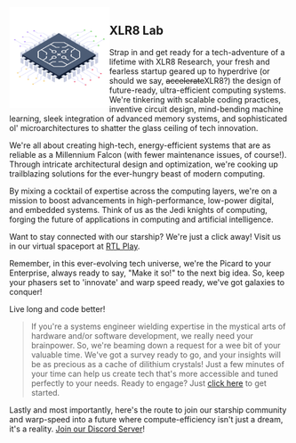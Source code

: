 <img align="left" width="180" src="/microchip.png" />

## XLR8 Lab
Strap in and get ready for a tech-adventure of a lifetime with XLR8 Research, your fresh and fearless startup geared up to hyperdrive (or should we say, ~~accelerate~~XLR8?) the design of future-ready, ultra-efficient computing systems. We're tinkering with scalable coding practices, inventive circuit design, mind-bending machine learning, sleek integration of advanced memory systems, and sophisticated ol' microarchitectures to shatter the glass ceiling of tech innovation.

We're all about creating high-tech, energy-efficient systems that are as reliable as a Millennium Falcon (with fewer maintenance issues, of course!). Through intricate architectural design and optimization, we're cooking up trailblazing solutions for the ever-hungry beast of modern computing.

By mixing a cocktail of expertise across the computing layers, we're on a mission to boost advancements in high-performance, low-power digital, and embedded systems. Think of us as the Jedi knights of computing, forging the future of applications in computing and artificial intelligence.

Want to stay connected with our starship? We're just a click away! Visit us in our virtual spaceport at [RTL Play](https://rtlplay.app).

Remember, in this ever-evolving tech universe, we're the Picard to your Enterprise, always ready to say, "Make it so!" to the next big idea. So, keep your phasers set to 'innovate' and warp speed ready, we've got galaxies to conquer!

Live long and code better!

> If you're a systems engineer wielding expertise in the mystical arts of hardware and/or software development, we really need your brainpower. So, we're beaming down a request for a wee bit of your valuable time. We've got a survey ready to go, and your insights will be as precious as a cache of dilithium crystals! Just a few minutes of your time can help us create tech that's more accessible and tuned perfectly to your needs. Ready to engage? Just [click here](https://docs.google.com/forms/d/e/1FAIpQLSdoYAq-8agRYC7A3r-8lYnw8xmcA9ax6ZtiM-2ejI9OFxhRvQ/viewform?usp=sf_link) to get started.

Lastly and most importantly, here's the route to join our starship community and warp-speed into a future where compute-efficiency isn't just a dream, it's a reality. [Join our Discord Server](https://discord.gg/YmJQHHEGRs)!
